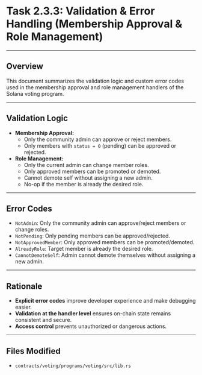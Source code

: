 # Task 2.3.3: Validation & Error Handling (Membership Approval & Role Management)

---

## Overview
This document summarizes the validation logic and custom error codes used in the membership approval and role management handlers of the Solana voting program.

---

## Validation Logic
- **Membership Approval:**
    - Only the community admin can approve or reject members.
    - Only members with `status = 0` (pending) can be approved or rejected.
- **Role Management:**
    - Only the current admin can change member roles.
    - Only approved members can be promoted or demoted.
    - Cannot demote self without assigning a new admin.
    - No-op if the member is already the desired role.

---

## Error Codes
- `NotAdmin`: Only the community admin can approve/reject members or change roles.
- `NotPending`: Only pending members can be approved/rejected.
- `NotApprovedMember`: Only approved members can be promoted/demoted.
- `AlreadyRole`: Target member is already the desired role.
- `CannotDemoteSelf`: Admin cannot demote themselves without assigning a new admin.

---

## Rationale
- **Explicit error codes** improve developer experience and make debugging easier.
- **Validation at the handler level** ensures on-chain state remains consistent and secure.
- **Access control** prevents unauthorized or dangerous actions.

---

## Files Modified
- `contracts/voting/programs/voting/src/lib.rs` 